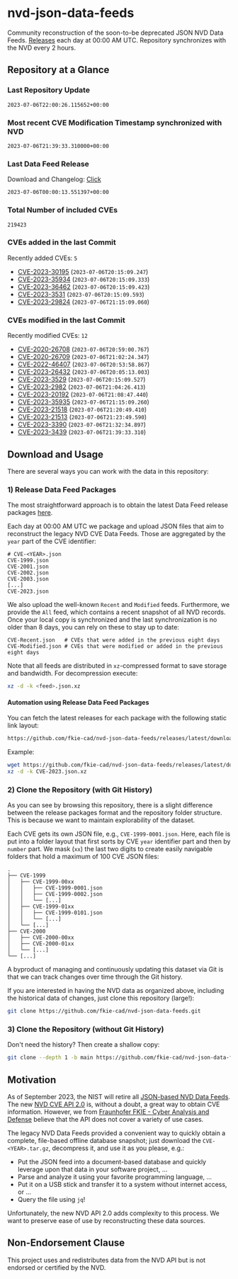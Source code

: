 # nvd-json-data-feeds

Community reconstruction of the soon-to-be deprecated JSON NVD Data Feeds. 
[Releases](https://github.com/fkie-cad/nvd-json-data-feeds/releases/latest) each day at 00:00 AM UTC.
Repository synchronizes with the NVD every 2 hours.

## Repository at a Glance

### Last Repository Update

```plain
2023-07-06T22:00:26.115652+00:00
```

### Most recent CVE Modification Timestamp synchronized with NVD

```plain
2023-07-06T21:39:33.310000+00:00
```

### Last Data Feed Release

Download and Changelog: [Click](https://github.com/fkie-cad/nvd-json-data-feeds/releases/latest)

```plain
2023-07-06T00:00:13.551397+00:00
```

### Total Number of included CVEs

```plain
219423
```

### CVEs added in the last Commit

Recently added CVEs: `5`

* [CVE-2023-30195](CVE-2023/CVE-2023-301xx/CVE-2023-30195.json) (`2023-07-06T20:15:09.247`)
* [CVE-2023-35934](CVE-2023/CVE-2023-359xx/CVE-2023-35934.json) (`2023-07-06T20:15:09.333`)
* [CVE-2023-36462](CVE-2023/CVE-2023-364xx/CVE-2023-36462.json) (`2023-07-06T20:15:09.423`)
* [CVE-2023-3531](CVE-2023/CVE-2023-35xx/CVE-2023-3531.json) (`2023-07-06T20:15:09.593`)
* [CVE-2023-29824](CVE-2023/CVE-2023-298xx/CVE-2023-29824.json) (`2023-07-06T21:15:09.060`)


### CVEs modified in the last Commit

Recently modified CVEs: `12`

* [CVE-2020-26708](CVE-2020/CVE-2020-267xx/CVE-2020-26708.json) (`2023-07-06T20:59:00.767`)
* [CVE-2020-26709](CVE-2020/CVE-2020-267xx/CVE-2020-26709.json) (`2023-07-06T21:02:24.347`)
* [CVE-2022-46407](CVE-2022/CVE-2022-464xx/CVE-2022-46407.json) (`2023-07-06T20:53:58.867`)
* [CVE-2023-26432](CVE-2023/CVE-2023-264xx/CVE-2023-26432.json) (`2023-07-06T20:05:13.003`)
* [CVE-2023-3529](CVE-2023/CVE-2023-35xx/CVE-2023-3529.json) (`2023-07-06T20:15:09.527`)
* [CVE-2023-2982](CVE-2023/CVE-2023-29xx/CVE-2023-2982.json) (`2023-07-06T21:04:26.413`)
* [CVE-2023-20192](CVE-2023/CVE-2023-201xx/CVE-2023-20192.json) (`2023-07-06T21:08:47.440`)
* [CVE-2023-35935](CVE-2023/CVE-2023-359xx/CVE-2023-35935.json) (`2023-07-06T21:15:09.260`)
* [CVE-2023-21518](CVE-2023/CVE-2023-215xx/CVE-2023-21518.json) (`2023-07-06T21:20:49.410`)
* [CVE-2023-21513](CVE-2023/CVE-2023-215xx/CVE-2023-21513.json) (`2023-07-06T21:23:49.590`)
* [CVE-2023-3390](CVE-2023/CVE-2023-33xx/CVE-2023-3390.json) (`2023-07-06T21:32:34.897`)
* [CVE-2023-3439](CVE-2023/CVE-2023-34xx/CVE-2023-3439.json) (`2023-07-06T21:39:33.310`)


## Download and Usage

There are several ways you can work with the data in this repository:

### 1) Release Data Feed Packages

The most straightforward approach is to obtain the latest Data Feed release packages [here](https://github.com/fkie-cad/nvd-json-data-feeds/releases/latest).

Each day at 00:00 AM UTC we package and upload JSON files that aim to reconstruct the legacy NVD CVE Data Feeds.
Those are aggregated by the `year` part of the CVE identifier:

```
# CVE-<YEAR>.json
CVE-1999.json
CVE-2001.json
CVE-2002.json
CVE-2003.json
[...]
CVE-2023.json
```

We also upload the well-known `Recent` and `Modified` feeds.
Furthermore, we provide the `All` feed, which contains a recent snapshot of all NVD records.
Once your local copy is synchronized and the last synchronization is no older than 8 days, you can rely on these to stay up to date:

```plain
CVE-Recent.json   # CVEs that were added in the previous eight days
CVE-Modified.json # CVEs that were modified or added in the previous eight days
```

Note that all feeds are distributed in `xz`-compressed format to save storage and bandwidth.
For decompression execute:

```sh
xz -d -k <feed>.json.xz
```


#### Automation using Release Data Feed Packages

You can fetch the latest releases for each package with the following static link layout:

```sh
https://github.com/fkie-cad/nvd-json-data-feeds/releases/latest/download/CVE-<YEAR>.json.xz
```

Example:

```sh
wget https://github.com/fkie-cad/nvd-json-data-feeds/releases/latest/download/CVE-2023.json.xz
xz -d -k CVE-2023.json.xz
```

### 2) Clone the Repository (with Git History)

As you can see by browsing this repository, there is a slight difference between the release packages format and the repository folder structure.
This is because we want to maintain explorability of the dataset.

Each CVE gets its own JSON file, e.g., `CVE-1999-0001.json`.
Here, each file is put into a folder layout that first sorts by CVE `year` identifier part and then by `number` part.
We mask (`xx`) the last two digits to create easily navigable folders that hold a maximum of 100 CVE JSON files:

```plain
.
├── CVE-1999
│   ├── CVE-1999-00xx
│   │   ├── CVE-1999-0001.json
│   │   ├── CVE-1999-0002.json
│   │   └── [...]
│   ├── CVE-1999-01xx
│   │   ├── CVE-1999-0101.json
│   │   └── [...]
│   └── [...]
├── CVE-2000
│   ├── CVE-2000-00xx
│   ├── CVE-2000-01xx
│   └── [...]
└── [...]
```

A byproduct of managing and continuously updating this dataset via Git is that we can track changes over time through the Git history.

If you are interested in having the NVD data as organized above, including the historical data of changes, just clone this repository (large!):

```sh
git clone https://github.com/fkie-cad/nvd-json-data-feeds.git
```

### 3) Clone the Repository (without Git History)

Don't need the history? Then create a shallow copy:

```sh
git clone --depth 1 -b main https://github.com/fkie-cad/nvd-json-data-feeds.git
```

## Motivation

As of September 2023, the NIST will retire all [JSON-based NVD Data Feeds](https://nvd.nist.gov/vuln/data-feeds#divRetirementBanner-1).
The new [NVD CVE API 2.0](https://nvd.nist.gov/developers/vulnerabilities) is, without a doubt, a great way to obtain CVE information.
However, we from [Fraunhofer FKIE - Cyber Analysis and Defense](https://www.fkie.fraunhofer.de/en/departments/cad.html) believe that the API does not cover a variety of use cases.

The legacy NVD Data Feeds provided a convenient way to quickly obtain a complete, file-based offline database snapshot; just download the `CVE-<YEAR>.tar.gz`, decompress it, and use it as you please, e.g.:

* Put the JSON feed into a document-based database and quickly leverage upon that data in your software project, ...
* Parse and analyze it using your favorite programming language, ...
* Put it on a USB stick and transfer it to a system without internet access, or ...
* Query the file using `jq`!

Unfortunately, the new NVD API 2.0 adds complexity to this process.
We want to preserve ease of use by reconstructing these data sources.

## Non-Endorsement Clause

This project uses and redistributes data from the NVD API but is not endorsed or certified by the NVD.